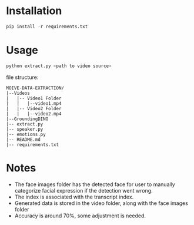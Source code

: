 # Installation

```python
pip install -r requirements.txt
```

# Usage
``` python
python extract.py <path to video source>
```


file structure:
```
MOIVE-DATA-EXTRACTION/
|--Videos
|   |-- Video1 Folder
|   |   |--video1.mp4
|   |-- Video2 Folder
|   |   |--video2.mp4
|--GroundingDINO
|-- extract.py
|-- speaker.py
|-- emotions.py
|-- README.md
|-- requirements.txt
```

# Notes
- The face images folder has the detected face for user to manually categorize facial expression if the detection went wrong.
- The index is associated with the transcript index.
- Generated data is stored in the video folder, along with the face images folder
- Accuracy is around 70%, some adjustment is needed.



